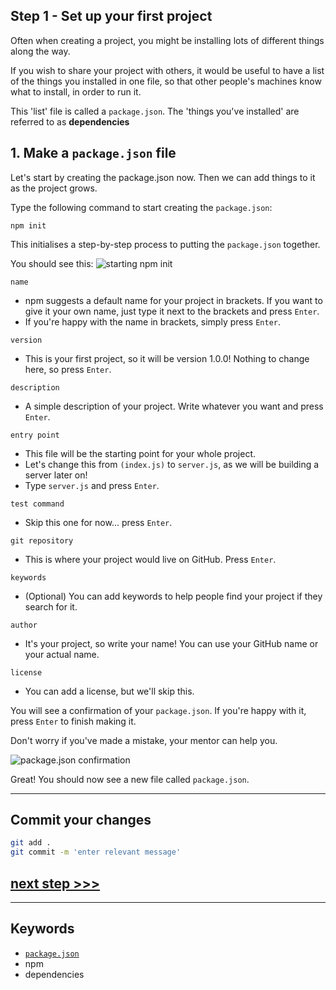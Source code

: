 ## Step 1 - Set up your first project

Often when creating a project, you might be installing lots of different things along the way.

If you wish to share your project with others, it would be useful to have a list of the things you installed in one file, so that other people's machines know what to install, in order to run it.

This 'list' file is called a `package.json`.  The 'things you've installed' are referred to as **dependencies**

## 1. Make a `package.json` file

Let's start by creating the package.json now.  Then we can add things to it as the project grows.

Type the following command to start creating the `package.json`:

```
npm init
```
This initialises a step-by-step process to putting the `package.json` together.

You should see this:
![starting npm init](readme-images/step1-npm-init01.png)

`name`
* npm suggests a default name for your project in brackets.  If you want to give it your own name, just type it next to the brackets and press `Enter`.
* If you're happy with the name in brackets, simply press `Enter`.

`version`
* This is your first project, so it will be version 1.0.0!  Nothing to change here, so press `Enter`.

`description`
* A simple description of your project.  Write whatever you want and press `Enter`.

`entry point`
* This file will be the starting point for your whole project.
* Let's change this from `(index.js)` to `server.js`, as we will be building a server later on!
* Type `server.js` and press `Enter`.

`test command`
* Skip this one for now... press `Enter`.

`git repository`
* This is where your project would live on GitHub.  Press `Enter`.

`keywords`
* (Optional) You can add keywords to help people find your project if they search for it.

`author`
* It's your project, so write your name!  You can use your GitHub name or your actual name.

`license`
* You can add a license, but we'll skip this.

You will see a confirmation of your `package.json`.  If you're happy with it, press `Enter` to finish making it.

Don't worry if you've made a mistake, your mentor can help you.

![package.json confirmation](readme-images/step1-npm-init02.png)

Great!  You should now see a new file called `package.json`.

---
## Commit your changes

```bash
git add .
git commit -m 'enter relevant message'
```

## [**next step >>>**](step02.md)
---
## Keywords
* [`package.json`](http://browsenpm.org/package.json)
* npm
* dependencies
